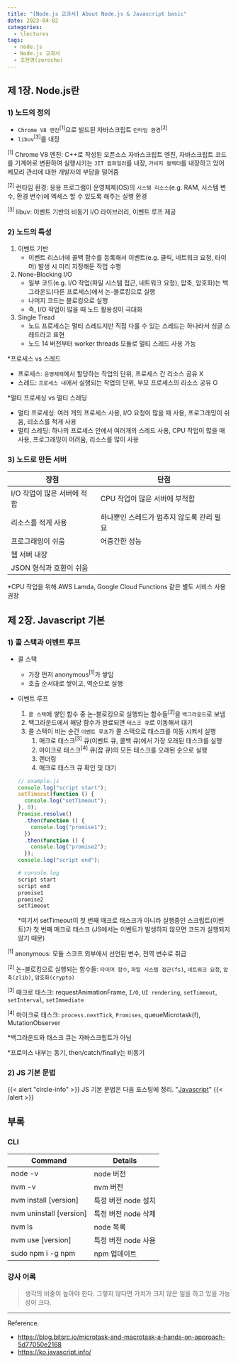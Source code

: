 ```yaml
---
title: "[Node.js 교과서] About Node.js & Javascript basic"
date: 2023-04-02
categories:
  - \lectures
tags:
  - node.js
  - Node.js 교과서
  - 조현영(zerocho)
---
```


## 제 1장. Node.js란

### 1) 노드의 정의

- `Chrome V8 엔진`<sup>[1]</sup>으로 빌드된 자바스크립트 `런타임 환경`<sup>[2]</sup>
- `libuv`<sup>[3]</sup>를 내장

<sup>[1]</sup> Chrome V8 엔진: C++로 작성된 오픈소스 자바스크립트 엔진, 자바스크립트 코드를 기계어로 변환하여 실행시키는 `JIT 컴파일러`를 내장, `가비지 컬렉터`를 내장하고 있어 메모리 관리에 대한 개발자의 부담을 덜어줌

<sup>[2]</sup> 런타임 환경: 응용 프로그램이 운영체제(OS)의 `시스템 리소스`(e.g. RAM, 시스템 변수, 환경 변수)에 엑세스 할 수 있도록 해주는 실행 환경

<sup>[3]</sup> libuv: 이벤트 기반의 비동기 I/O 라이브러리, 이벤트 루프 제공

### 2) 노드의 특성

1. 이벤트 기반
   - 이벤트 리스너에 콜백 함수를 등록해서 이벤트(e.g. 클릭, 네트워크 요청, 타이머) 발생 시 미리 지정해둔 작업 수행
2. None-Blocking I/O
   - 일부 코드(e.g. I/O 작업(파일 시스템 접근, 네트워크 요청), 압축, 암호화)는 백그라운드(다른 프로세스)에서 논-블로킹으로 실행
   - 나머지 코드는 블로킹으로 실행
   - 즉, I/O 작업이 많을 때 노드 활용성이 극대화
3. Single Tread
   - 노드 프로세스는 멀티 스레드지만 직접 다룰 수 있는 스레드는 하나라서 싱글 스레드라고 표현
   - 노드 14 버전부터 worker threads 모듈로 멀티 스레드 사용 가능

\*프로세스 vs 스레드

- 프로세스: `운영체제`에서 할당하는 작업의 단위, 프로세스 간 리소스 공유 X
- 스레드: `프로세스 내`에서 실행되는 작업의 단위, 부모 프로세스의 리소스 공유 O

\*멀티 프로세싱 vs 멀티 스레딩

- 멀티 프로세싱: 여러 개의 프로세스 사용, I/O 요청이 많을 때 사용, 프로그래밍이 쉬움, 리소스를 적게 사용
- 멀티 스레딩: 하나의 프로세스 안에서 여러개의 스레드 사용, CPU 작업이 많을 때 사용, 프로그래밍이 어려움, 리소스를 많이 사용

### 3) 노드로 만든 서버

| 장점                        | 단점                                      |
| --------------------------- | ----------------------------------------- |
| I/O 작업이 많은 서버에 적합 | CPU 작업이 많은 서버에 부적합             |
| 리소스를 적게 사용          | 하나뿐인 스레드가 멈추지 않도록 관리 필요 |
| 프로그래밍이 쉬움           | 어중간한 성능                             |
| 웹 서버 내장                |                                           |
| JSON 형식과 호환이 쉬움     |                                           |

\*CPU 작업을 위해 AWS Lamda, Google Cloud Functions 같은 별도 서비스 사용 권장

## 제 2장. Javascript 기본

### 1) 콜 스택과 이벤트 루프

- 콜 스택
  - 가장 먼저 anonymous<sup>[1]</sup>가 쌓임
  - 호출 순서대로 쌓이고, 역순으로 실행
- 이벤트 루프

  1. `콜 스택`에 쌓인 함수 중 논-블로킹으로 실행되는 함수들<sup>[2]</sup>을 `백그라운드`로 보냄
  2. 백그라운드에서 해당 함수가 완료되면 `태스크 큐`로 이동해서 대기
  3. 콜 스택이 비는 순간 `이벤트 루프`가 콜 스택으로 태스크를 이동 시켜서 실행
     1. 매크로 태스크<sup>[3]</sup> 큐(이벤트 큐, 콜백 큐)에서 가장 오래된 태스크를 실행
     2. 마이크로 태스크<sup>[4]</sup> 큐(잡 큐)의 모든 태스크를 오래된 순으로 실행
     3. 랜더링
     4. 매크로 태스크 큐 확인 및 대기

  ```js
  // example.js
  console.log("script start");
  setTimeout(function () {
    console.log("setTimeout");
  }, 0);
  Promise.resolve()
    .then(function () {
      console.log("promise1");
    })
    .then(function () {
      console.log("promise2");
    });
  console.log("script end");
  ```

  ```bash
  # console.log
  script start
  script end
  promise1
  promise2
  setTimeout
  ```

  \*여기서 setTimeout이 첫 번째 매크로 태스크가 아니라 실행중인 스크립트(이벤트)가 첫 번째 매크로 태스크 (JS에서는 이벤트가 발생하지 않으면 코드가 실행되지 않기 때문)

<sup>[1]</sup> anonymous: 모듈 스코프 외부에서 선언된 변수, 전역 변수로 취급

<sup>[2]</sup> 논-블로킹으로 실행되는 함수들: `타이머 함수`, `파일 시스템 접근(fs)`, `네트워크 요청`, `압축(zlib)`, `암호화(crypto)`

<sup>[3]</sup> 매크로 태스크: requestAnimationFrame, `I/O`, `UI rendering`, `setTimeout`, `setInterval`, `setImmediate`

<sup>[4]</sup> 마이크로 태스크: `process.nextTick`, `Promises`, queueMicrotask(f), MutationObserver

\*백그라운드와 태스크 큐는 자바스크립트가 아님

\*프로미스 내부는 동기, then/catch/finally는 비동기

### 2) JS 기본 문법

{{< alert "circle-info" >}}
JS 기본 문법은 다음 포스팅에 정리. "[Javascript](/posts/summaries/javascript/)"
{{< /alert >}}

## 부록

### CLI

| Command                 | Details             |
| ----------------------- | ------------------- |
| node -v                 | node 버전           |
| nvm -v                  | nvm 버전            |
| nvm install [version]   | 특정 버전 node 설치 |
| nvm uninstall [version] | 특정 버전 node 삭제 |
| nvm ls                  | node 목록           |
| nvm use [version]       | 특정 버전 node 사용 |
| sudo npm i -g npm       | npm 업데이트        |

### 강사 어록

> 생각의 비중이 높아야 한다. 그렇지 않다면 가치가 크지 않은 일을 하고 있을 가능성이 크다.

---

Reference.

- https://blog.bitsrc.io/microtask-and-macrotask-a-hands-on-approach-5d77050e2168
- https://ko.javascript.info/
